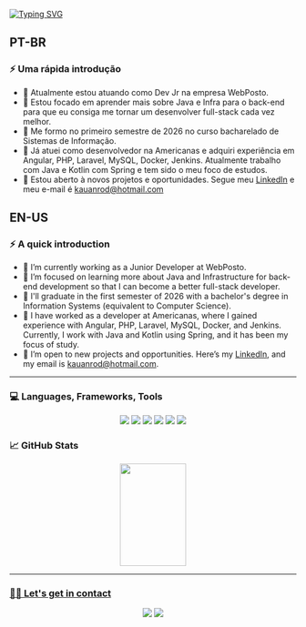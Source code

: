[![Typing SVG](https://readme-typing-svg.demolab.com?font=Fira+Code&pause=1000&width=435&lines=Hello+everyone!+%F0%9F%96%96)](https://git.io/typing-svg)

<!-- I'm Kauan Rodrigues. I'm currently working as a full-stack software development intern during the day. At night, I switch to self-taught student mode - developing new projects as i create new projects and learn more and more!
<br>
Here on my Github Profile you'll see some of my personal projects but also, some academics too. -->
## PT-BR
### ⚡️ Uma rápida introdução

- 🔭 Atualmente estou atuando como Dev Jr na empresa WebPosto.
- 🌱 Estou focado em aprender mais sobre Java e Infra para o back-end para que eu consiga me tornar um desenvolver full-stack cada vez melhor.
- 🎒 Me formo no primeiro semestre de 2026 no curso bacharelado de Sistemas de Informação.
- 💼 Já atuei como desenvolvedor na Americanas e adquiri experiência em Angular, PHP, Laravel, MySQL, Docker, Jenkins. Atualmente trabalho com Java e Kotlin com Spring e tem sido o meu foco de estudos.
- 🏢 Estou aberto à novos projetos e oportunidades. Segue meu <a href="https://www.linkedin.com/in/kauanrod/">LinkedIn</a> e meu e-mail é kauanrod@hotmail.com


## EN-US

### ⚡️ A quick introduction

- 🔭 I’m currently working as a Junior Developer at WebPosto.
- 🌱 I’m focused on learning more about Java and Infrastructure for back-end development so that I can become a better full-stack developer.
- 🎒 I'll graduate in the first semester of 2026 with a bachelor's degree in Information Systems (equivalent to Computer Science).
- 💼 I have worked as a developer at Americanas, where I gained experience with Angular, PHP, Laravel, MySQL, Docker, and Jenkins. Currently, I work with Java and Kotlin using Spring, and it has been my focus of study.
- 🏢 I’m open to new projects and opportunities. Here’s my <a href="https://www.linkedin.com/in/kauanrod/">LinkedIn</a>, and my email is kauanrod@hotmail.com.

---

### 💻 Languages, Frameworks, Tools
<div align="center">
  <img src="https://img.shields.io/badge/TypeScript-007ACC?style=for-the-badge&logo=typescript&logoColor=white" />
<!--   <img src="https://img.shields.io/badge/react-%2320232a.svg?style=for-the-badge&logo=react&logoColor=%2361DAFB" /> -->
  <img src="https://img.shields.io/badge/Angular-DD0031?style=for-the-badge&logo=angular&logoColor=white" />
  <img src="https://img.shields.io/badge/Kotlin-0095D5?&style=for-the-badge&logo=kotlin&logoColor=white" />
  <img src="https://img.shields.io/badge/Java-ED8B00?style=for-the-badge&logo=openjdk&logoColor=white" />
  <img src="https://img.shields.io/badge/Spring-6DB33F?style=for-the-badge&logo=spring&logoColor=white" />
  <img src="https://img.shields.io/badge/PostgreSQL-316192?style=for-the-badge&logo=postgresql&logoColor=white" />
<!--   <img src="https://img.shields.io/badge/MongoDB-%234ea94b.svg?style=for-the-badge&logo=mongodb&logoColor=white" /> -->
<!--   <img src="https://img.shields.io/badge/docker-%230db7ed.svg?style=for-the-badge&logo=docker&logoColor=white" /> -->
<!--   <img src="https://img.shields.io/badge/AWS-%23FF9900.svg?style=for-the-badge&logo=amazon-aws&logoColor=white" /> -->
</div>

<!-- <div align="center">
  <a href="https://skillicons.dev">
    <img src="https://skillicons.dev/icons?i=ts,angular,kotlin,spring,postgres" alt="TypeScript, Angular, Kotlin, Spring, PostgreSQL" />
  </a>
</div> -->

### 📈 GitHub Stats

<div align="center">
  <a href="https://github.com/kauanrod">
  <img height="180em" width="48%" src="https://github-readme-stats.vercel.app/api/top-langs/?username=kauanrod&layout=compact&langs_count=16&theme=dracula&hide=python,html,css"/>
</div>

---

### 🤝🏻 Let's get in contact

<div align="center">
  <a href="https://www.linkedin.com/in/kauanrod" target="_blank"><img src="https://img.shields.io/badge/LinkedIn-0077B5?style=for-the-badge&logo=linkedin&logoColor=white"/></a>
  <a href="mailto:kauanrod@hotmail.com" target="_blank"><img src="https://img.shields.io/badge/Microsoft_Outlook-0078D4?style=for-the-badge&logo=microsoft-outlook&logoColor=white"/></a>
</div>
